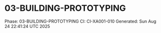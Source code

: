 # 03-BUILDING-PROTOTYPING
Phase: 03-BUILDING-PROTOTYPING
CI: CI-XA001-010
Generated: Sun Aug 24 22:41:24 UTC 2025

